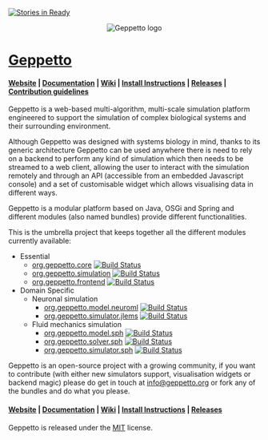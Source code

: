 [![Stories in Ready](https://badge.waffle.io/openworm/org.geppetto.png?label=ready&title=Ready)](https://waffle.io/openworm/org.geppetto)
<p align="center">
  <img src="https://raw.github.com/openworm/org.geppetto.frontend/master/src/main/webapp/images/geppetto-logo@2x.png" alt="Geppetto logo"/>
</p>

# [Geppetto](http://www.geppetto.org/)

#### [Website](http://www.geppetto.org/) | [Documentation](http://docs.geppetto.org/) | [Wiki](https://github.com/openworm/OpenWorm/wiki/Geppetto--Overview) | [Install Instructions](https://github.com/openworm/OpenWorm/wiki/Geppetto---Install-instructions) | [Releases](https://github.com/openworm/org.geppetto/releases/) | [Contribution guidelines](https://github.com/openworm/org.geppetto/wiki/How-to-contribute-to-Geppetto)


Geppetto is a web-based multi-algorithm, multi-scale simulation platform engineered to support the simulation of complex biological systems and their surrounding environment. 

Although Geppetto was designed with systems biology in mind, thanks to its generic architecture Geppetto can be used anywhere there is need to rely on a backend to perform any kind of simulation which then needs to be streamed to a web client, allowing the user to interact with the simulation remotely and through an API (accessible from an embedded Javascript console) and a set of customisable widget which allows visualising data in different ways.

Geppetto is a modular platform based on Java, OSGi and Spring and different modules (also named bundles) provide different functionalities.

This is the umbrella project that keeps together all the different modules currently available:
 * Essential
   * [org.geppetto.core](https://github.com/openworm/org.geppetto.core) [![Build Status](https://travis-ci.org/openworm/org.geppetto.core.png?branch=master)](https://travis-ci.org/openworm/org.geppetto.core)
   * [org.geppetto.simulation](https://github.com/openworm/org.geppetto.simulation) [![Build Status](https://travis-ci.org/openworm/org.geppetto.simulation.png?branch=master)](https://travis-ci.org/openworm/org.geppetto.simulation)
   * [org.geppetto.frontend](https://github.com/openworm/org.geppetto.frontend) [![Build Status](https://travis-ci.org/openworm/org.geppetto.frontend.png?branch=master)](https://travis-ci.org/openworm/org.geppetto.frontend)
 * Domain Specific
   * Neuronal simulation
     * [org.geppetto.model.neuroml](https://github.com/openworm/org.geppetto.model.neuroml) [![Build Status](https://travis-ci.org/openworm/org.geppetto.model.neuroml.png?branch=master)](https://travis-ci.org/openworm/org.geppetto.model.neuroml)
     * [org.geppetto.simulator.jlems](https://github.com/openworm/org.geppetto.simulator.jlems) [![Build Status](https://travis-ci.org/openworm/org.geppetto.simulator.jlems.png?branch=master)](https://travis-ci.org/openworm/org.geppetto.simulator.jlems)
   * Fluid mechanics simulation
     * [org.geppetto.model.sph](https://github.com/openworm/org.geppetto.model.sph) [![Build Status](https://travis-ci.org/openworm/org.geppetto.model.sph.png?branch=master)](https://travis-ci.org/openworm/org.geppetto.model.sph)
     * [org.geppetto.solver.sph](https://github.com/openworm/org.geppetto.solver.sph) [![Build Status](https://travis-ci.org/openworm/org.geppetto.solver.sph.png?branch=master)](https://travis-ci.org/openworm/org.geppetto.solver.sph)
     * [org.geppetto.simulator.sph](https://github.com/openworm/org.geppetto.simulator.sph) [![Build Status](https://travis-ci.org/openworm/org.geppetto.simulator.sph.png?branch=master)](https://travis-ci.org/openworm/org.geppetto.simulator.sph)

Geppetto is an open-source project with a growing community, if you want to contribute (with either new simulators support, visualisation widgets or backend magic) please do get in touch at <info@geppetto.org> or fork any of the bundles and do what you please.


#### [Website](http://www.geppetto.org/) | [Documentation](http://docs.geppetto.org/) | [Wiki](https://github.com/openworm/OpenWorm/wiki/Geppetto--Overview) | [Install Instructions](https://github.com/openworm/OpenWorm/wiki/Geppetto---Install-instructions) | [Releases](https://github.com/openworm/org.geppetto/releases/)

Geppetto is released under the [MIT](http://opensource.org/licenses/MIT) license.

